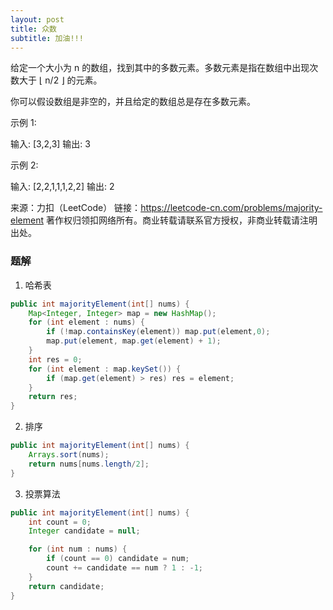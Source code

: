 ```yaml
---
layout: post
title: 众数
subtitle: 加油!!!
---
```


给定一个大小为 n 的数组，找到其中的多数元素。多数元素是指在数组中出现次数大于 ⌊ n/2 ⌋ 的元素。

你可以假设数组是非空的，并且给定的数组总是存在多数元素。


示例 1:


输入: [3,2,3]
输出: 3


示例 2:

输入: [2,2,1,1,1,2,2]
输出: 2


来源：力扣（LeetCode）
链接：https://leetcode-cn.com/problems/majority-element
著作权归领扣网络所有。商业转载请联系官方授权，非商业转载请注明出处。

### 题解

1. 哈希表

~~~ java
public int majorityElement(int[] nums) {
    Map<Integer, Integer> map = new HashMap();
    for (int element : nums) {
        if (!map.containsKey(element)) map.put(element,0);
        map.put(element, map.get(element) + 1);
    }
    int res = 0;
    for (int element : map.keySet()) {
        if (map.get(element) > res) res = element;
    }
    return res;
}
~~~

2. 排序

~~~ java
public int majorityElement(int[] nums) {
    Arrays.sort(nums);
    return nums[nums.length/2];
}
~~~

3. 投票算法

~~~ java
public int majorityElement(int[] nums) {
    int count = 0;
    Integer candidate = null;

    for (int num : nums) {
        if (count == 0) candidate = num;
        count += candidate == num ? 1 : -1;
    }
    return candidate;
}
~~~

